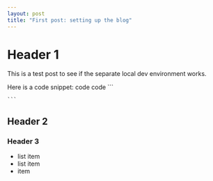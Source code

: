 ```yaml
---
layout: post
title: "First post: setting up the blog"
---
```

# Header 1

This is a test post to see if the separate local dev environment works.

Here is a code snippet:
    code code ```

    ```

## Header 2

### Header 3

- list item
- list item
- item
